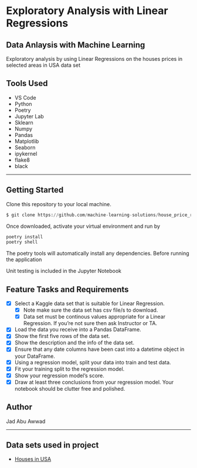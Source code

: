 # Exploratory Analysis with Linear Regressions

## Data Anlaysis with Machine Learning 

Exploratory analysis by using Linear Regressions on the houses prices in selected areas in USA data set

## Tools Used

* VS Code
* Python
* Poetry
* Jupyter Lab
* Sklearn
* Numpy
* Pandas
* Matplotlib
* Seaborn
* ipykernel
* flake8
* black 

---

## Getting Started

Clone this repository to your local machine.

```python
$ git clone https://github.com/machine-learning-solutions/house_price_regression.git
```

Once downloaded, activate your virtual environment and run by 
```python 
poetry install
poetry shell

```

The poetry tools will automatically install any dependencies. Before running the application

Unit testing is included in the Jupyter Notebook

## Feature Tasks and Requirements

* [x] Select a Kaggle data set that is suitable for Linear Regression.
    - [x] Note make sure the data set has csv file/s to download.
    - [x] Data set must be continous values appropriate for a Linear Regression. If you’re not sure then ask Instructor or TA.

* [x] Load the data you receive into a Pandas DataFrame.
* [x] Show the first five rows of the data set.
* [x] Show the description and the info of the data set.
* [x] Ensure that any date columns have been cast into a datetime object in your DataFrame.
* [x] Using a regression model, split your data into train and test data.
* [x] Fit your training split to the regression model.
* [x] Show your regression model’s score.
* [x] Draw at least three conclusions from your regression model.
Your notebook should be clutter free and polished.

## Author

 Jad Abu Awwad

---

## Data sets used in project

* [Houses in USA](https://www.kaggle.com/ialjadani/houses-prices-in-selected-area-in-usa)
